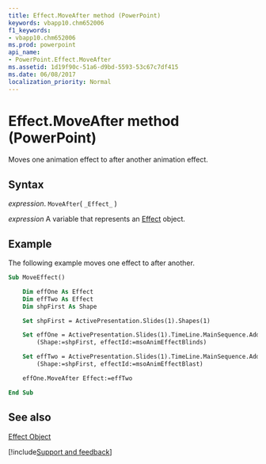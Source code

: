 ```yaml
---
title: Effect.MoveAfter method (PowerPoint)
keywords: vbapp10.chm652006
f1_keywords:
- vbapp10.chm652006
ms.prod: powerpoint
api_name:
- PowerPoint.Effect.MoveAfter
ms.assetid: 1d19f90c-51a6-d9bd-5593-53c67c7df415
ms.date: 06/08/2017
localization_priority: Normal
---
```



# Effect.MoveAfter method (PowerPoint)

Moves one animation effect to after another animation effect.


## Syntax

_expression_. `MoveAfter`( `_Effect_` )

_expression_ A variable that represents an [Effect](PowerPoint.Effect.md) object.


## Example

The following example moves one effect to after another.


```vb
Sub MoveEffect()

    Dim effOne As Effect
    Dim effTwo As Effect
    Dim shpFirst As Shape

    Set shpFirst = ActivePresentation.Slides(1).Shapes(1)

    Set effOne = ActivePresentation.Slides(1).TimeLine.MainSequence.AddEffect _
        (Shape:=shpFirst, effectId:=msoAnimEffectBlinds)

    Set effTwo = ActivePresentation.Slides(1).TimeLine.MainSequence.AddEffect _
        (Shape:=shpFirst, effectId:=msoAnimEffectBlast)

    effOne.MoveAfter Effect:=effTwo

End Sub
```


## See also



[Effect Object](PowerPoint.Effect.md)

[!include[Support and feedback](~/includes/feedback-boilerplate.md)]